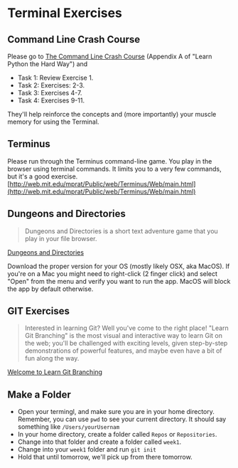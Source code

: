 # Terminal Exercises

## Command Line Crash Course

Please go to [The Command Line Crash Course](https://learnpythonthehardway.org/book/appendixa.html) (Appendix A of "Learn Python the Hard Way") and

* Task 1: Review Exercise 1.
* Task 2: Exercises: 2-3.
* Task 3: Exercises 4-7.
* Task 4: Exercises 9-11.

They'll help reinforce the concepts and (more importantly) your muscle memory for using the Terminal.

## Terminus

Please run through the Terminus command-line game. You play in the browser using terminal commands. It limits you to a very few commands, but it's a good exercise.
[http://web.mit.edu/mprat/Public/web/Terminus/Web/main.html](http://web.mit.edu/mprat/Public/web/Terminus/Web/main.html)

## Dungeons and Directories

> Dungeons and Directories is a short text adventure game that you play in your file browser.

[Dungeons and Directories](https://wheybags.com/dungeons_and_directories/)

Download the proper version for your OS (mostly likely OSX, aka MacOS). If you're on a Mac you might need to right-click (2 finger click) and select "Open" from the menu and verify you want to run the app. MacOS will block the app by default otherwise.

## GIT Exercises

> Interested in learning Git? Well you've come to the right place! "Learn Git Branching" is the most visual and interactive way to learn Git on the web; you'll be challenged with exciting levels, given step-by-step demonstrations of powerful features, and maybe even have a bit of fun along the way.

[Welcome to Learn Git Branching](https://learngitbranching.js.org/)

## Make a Folder

* Open your termingl, and make sure you are in your home directory. Remember, you can use `pwd` to see your current directory. It should say something like `/Users/yourUsernam`
* In your home directory, create a folder called `Repos` or `Repositories`.
* Change into that folder and create a folder called `week1`.
* Change into your `week1` folder and run `git init`
* Hold that until tomorrow, we'll pick up from there tomorrow.
